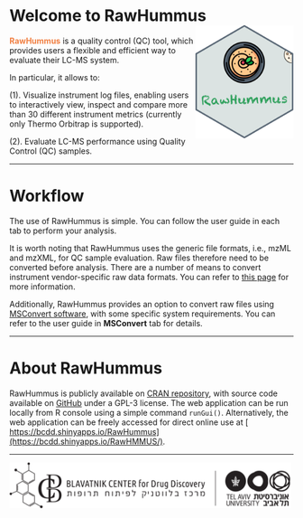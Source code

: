 
# Welcome to RawHummus &nbsp;<img src='pix/logo.png' align="right" height="200"/>

<b><span style="color:#F17F42">RawHummus</span></b> is a quality control (QC) tool, which provides users a flexible and efficient way to evaluate their LC-MS system.

In particular, it allows to: 

(1). Visualize instrument log files, enabling users to interactively view, inspect and compare more than 30 different instrument metrics (currently only Thermo Orbitrap is supported).


(2). Evaluate LC-MS performance using Quality Control (QC) samples.

---

# Workflow

The use of RawHummus is simple. You can follow the user guide in each tab to perform your analysis.

It is worth noting that RawHummus uses the generic file formats, i.e., mzML and mzXML, for QC sample evaluation. Raw files therefore need to be converted before analysis. There are a number of means to convert instrument vendor-specific raw data formats. You can refer to [this page](https://ccms-ucsd.github.io/GNPSDocumentation/fileconversion/) for more information.

Additionally, RawHummus provides an option to convert raw files using [MSConvert software](http://proteowizard.sourceforge.net/tools.shtml), with some specific system requirements. You can refer to the user guide in **MSConvert** tab for details.

---

# About RawHummus

RawHummus is publicly available on [CRAN repository](https://cran.r-project.org/web/packages/RawHummus/index.html), with source code available on [GitHub](https://github.com/YonghuiDong/RawHummus) under a GPL-3 license. The web application can be run locally from R console using a simple command `runGui()`. Alternatively, the web application can be freely accessed for direct online use at [ https://bcdd.shinyapps.io/RawHummus](https://bcdd.shinyapps.io/RawHMMUS/). 

---
<a href= 'https://bcdd.tau.ac.il/'><img src='pix/Tau.png' alt='TAU' title='Tel Aviv University' width='500'/></a>

